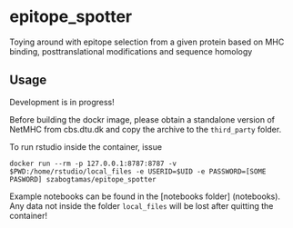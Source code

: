 # epitope_spotter
  
Toying around with epitope selection from a given protein based on MHC binding, posttranslational modifications and sequence homology

## Usage

Development is in progress!

Before building the dockr image, please obtain a standalone version of NetMHC from cbs.dtu.dk and copy the archive to the `third_party` folder.

To run rstudio inside the container, issue 
```
docker run --rm -p 127.0.0.1:8787:8787 -v $PWD:/home/rstudio/local_files -e USERID=$UID -e PASSWORD=[SOME PASWORD] szabogtamas/epitope_spotter
```

Example notebooks can be found in the [notebooks folder] (notebooks).
Any data not inside the folder `local_files` will be lost after quitting the container!